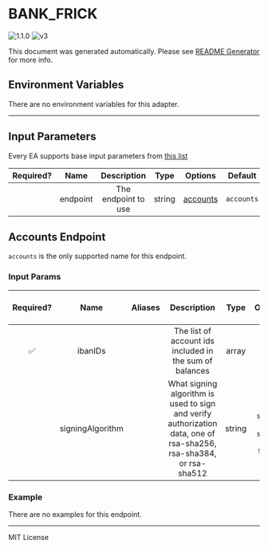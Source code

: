 # BANK_FRICK

![1.1.0](https://img.shields.io/github/package-json/v/smartcontractkit/external-adapters-js?filename=packages/sources/bank-frick/package.json) ![v3](https://img.shields.io/badge/framework%20version-v3-blueviolet)

This document was generated automatically. Please see [README Generator](../../scripts#readme-generator) for more info.

## Environment Variables

There are no environment variables for this adapter.

---

## Input Parameters

Every EA supports base input parameters from [this list](https://github.com/smartcontractkit/ea-framework-js/blob/main/src/config/index.ts)

| Required? |   Name   |     Description     |  Type  |            Options             |  Default   |
| :-------: | :------: | :-----------------: | :----: | :----------------------------: | :--------: |
|           | endpoint | The endpoint to use | string | [accounts](#accounts-endpoint) | `accounts` |

## Accounts Endpoint

`accounts` is the only supported name for this endpoint.

### Input Params

| Required? |       Name       | Aliases |                                                    Description                                                     |  Type  |                 Options                  |   Default    | Depends On | Not Valid With |
| :-------: | :--------------: | :-----: | :----------------------------------------------------------------------------------------------------------------: | :----: | :--------------------------------------: | :----------: | :--------: | :------------: |
|    ✅     |     ibanIDs      |         |                              The list of account ids included in the sum of balances                               | array  |                                          |              |            |                |
|           | signingAlgorithm |         | What signing algorithm is used to sign and verify authorization data, one of rsa-sha256, rsa-sha384, or rsa-sha512 | string | `rsa-sha256`, `rsa-sha384`, `rsa-sha512` | `rsa-sha512` |            |                |

### Example

There are no examples for this endpoint.

---

MIT License
